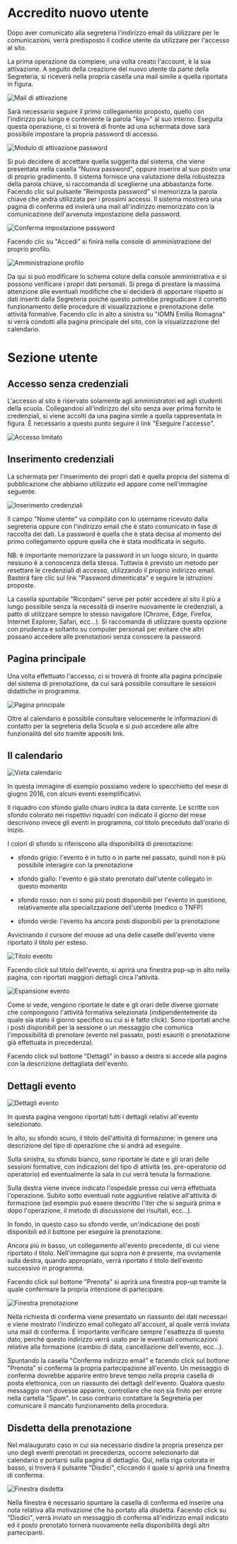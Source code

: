 Accredito nuovo utente
======================

Dopo aver comunicato alla segreteria l'indirizzo email da utilizzare per le comunicazioni, verrà predisposto il codice utente da utilizzare per l'accesso al sito.

La prima operazione da compiere, una volta creato l'account, è la sua attivazione. A seguito della creazione del nuovo utente da parte della Segreteria, si riceverà nella propria casella una mail simile a quella riportata in figura.

![Mail di attivazione](immagini/Selezione_015.png)

Sarà necessario seguire il primo collegamento proposto, quello con l'indirizzo più lungo e contenente la parola "key=" al suo interno. Eseguita questa operazione, ci si troverà di fronte ad una schermata dove sarà possibile impostare la propria password di accesso.

![Modulo di attivazione password](immagini/Selezione_016.png)

Si può decidere di accettare quella suggerita dal sistema, che viene presentata nella casella "Nuova password", oppure inserire al suo posto una di proprio gradimento. Il sistema fornisce una valutazione della robustezza della parola chiave, si raccomanda di sceglierne una abbastanza forte. Facendo clic sul pulsante "Reimposta password" si memorizza la parola chiave che andrà utilizzata per i prossimi accessi. Il sistema mostrerà una pagina di conferma ed invierà una mail all'indirizzo memorizzato con la comunicazione dell'avvenuta impostazione della password.

![Conferma impostazione password](immagini/Selezione_017.png)

Facendo clic su "Accedi" si finirà nella console di amministrazione del proprio profilo.

![Amministrazione profilo](immagini/finestra_018.png)

Da qui si può modificare lo schema colore della console amministrativa e si possono verificare i propri dati personali. Si prega di prestare la massima attenzione alle eventuali modifiche che si deciderà di apportare rispetto ai dati inseriti dalla Segreteria poiché questo potrebbe pregiudicare il corretto funzionamento delle procedure di visualizzazione e prenotazione delle attività formative. Facendo clic in alto a sinistra su "IOMN Emilia Romagna" si verrà condotti alla pagina principale del sito, con la visualizzazione del calendario.

Sezione utente
==============

Accesso senza credenziali
-------------------------

L'accesso al sito è riservato solamente agli amministratori ed agli studenti della scuola. Collegandosi all'indirizzo del sito senza aver prima fornito le credenziali, si viene accolti da una pagina simile a quella rappresentata in figura. È necessario a questo punto seguire il link "Eseguire l'accesso".

![Accesso limitato](immagini/finestra_020.png)

Inserimento credenziali
-----------------------

La schermata per l'inserimento dei propri dati è quella propria del sistema di pubblicazione che abbiamo utilizzato ed appare come nell'immagine seguente.

![Inserimento credenziali](immagini/finestra_006.png)

Il campo "Nome utente" va compilato con lo username ricevuto dalla segreteria oppure con l'indirizzo email che è stato comunicato in fase di raccolta dei dati. La password è quella che è stata decisa al momento del primo collegamento oppure quella che è stata modificata in seguito.

NB: è importante memorizzare la password in un luogo sicuro, in quanto nessuno è a conoscenza della stessa. Tuttavia è previsto un metodo per resettare le credenziali di accesso, utilizzando il proprio indirizzo email. Basterà fare clic sul link "Password dimenticata" e seguire le istruzioni proposte.

La casella spuntabile "Ricordami" serve per poter accedere al sito il più a lungo possibile senza la necessità di inserire nuovamente le credenziali, a patto di utilizzare sempre lo stesso navigatore (Chrome, Edge, Firefox, Internet Explorer, Safari, ecc…). Si raccomanda di utilizzare questa opzione con prudenza e soltanto su computer personali per evitare che altri possano accedere alle prenotazioni senza conoscere la password.

Pagina principale
-----------------

Una volta effettuato l'accesso, ci si troverà di fronte alla pagina principale del sistema di prenotazione, da cui sarà possibile consultare le sessioni didattiche in programma.

![Pagina principale](immagini/finestra_007.png)

Oltre al calendario è possibile consultare velocemente le informazioni di contatto per la segreteria della Scuola e si può accedere alle altre funzionalità del sito tramite appositi link.

Il calendario
-------------

![Vista calendario](immagini/Selezione_008.png)

In questa immagine di esempio possiamo vedere lo specchietto del mese di giugno 2016, con alcuni eventi esemplificativi.

Il riquadro con sfondo giallo chiaro indica la data corrente. Le scritte con sfondo colorato nei rispettivi riquadri con indicato il giorno del mese descrivono invece gli eventi in programma, col titolo preceduto dall'orario di inizio.

I colori di sfondo si riferiscono alla disponibilità di prenotazione:

-	sfondo grigio: l'evento è in tutto o in parte nel passato, quindi non è più possibile interagire con la prenotazione

-	sfondo giallo: l'evento è già stato prenotato dall'utente collegato in questo momento

-	sfondo rosso: non ci sono più posti disponibili per l'evento in questione, relativamente alla specializzazione dell'utente (medico o TNFP)

-	sfondo verde: l'evento ha ancora posti disponibili per la prenotazione

Avvicinando il cursore del mouse ad una delle caselle dell'evento viene riportato il titolo per esteso.

![Titolo evento](immagini/Suggerimento_009.png)

Facendo click sul titolo dell'evento, si aprirà una finestra pop-up in alto nella pagina, con riportati maggiori dettagli circa l'attività.

![Espansione evento](immagini/Selezione_010.png)

Come si vede, vengono riportate le date e gli orari delle diverse giornate che compongono l'attività formativa selezionata (indipendentemente da quale sia stato il giorno specifico su cui si è fatto click). Sono riportati anche i posti disponibili per la sessione o un messaggio che comunica l'impossibilità di prenotare (evento nel passato, posti esauriti o prenotazione già effettuata in precedenza).

Facendo click sul bottone "Dettagli" in basso a destra si accede alla pagina con la descrizione dettagliata dell'evento.

Dettagli evento
---------------

![Dettagli evento](immagini/finestra_011.png)

In questa pagina vengono riportati tutti i dettagli relativi all'evento selezionato.

In alto, su sfondo scuro, il titolo dell'attività di formazione: in genere una descrizione del tipo di operazione che si andrà ad eseguire.

Sulla sinistra, su sfondo bianco, sono riportate le date e gli orari delle sessioni formative, con indicazioni del tipo di attività (es. pre-operatorio od operatorio) ed eventualmente la sala in cui verrà tenuta la formazione.

Sulla destra viene invece indicato l'ospedale presso cui verrà effettuata l'operazione. Subito sotto eventuali note aggiuntive relative all'attività di formazione (ad esempio può essere descritto l'iter che si seguirà prima e dopo l'operazione, il metodo di discussione dei risultati, ecc...).

In fondo, in questo caso su sfondo verde, un'indicazione dei posti disponibili ed il bottone per eseguire la prenotazione.

Ancora più in basso, un collegamento all'evento precedente, di cui viene riportato il titolo. Nell'immagine qui sopra non è presente, ma ovviamente sulla destra, quando appropriato, verrà riportato il titolo dell'evento successivo in programma.

Facendo click sul bottone "Prenota" si aprirà una finestra pop-up tramite la quale confermare la propria intenzione di partecipare.

![Finestra prenotazione](immagini/Selezione_012.png)

Nella richiesta di conferma viene presentato un riassunto dei dati necessari e viene mostrato l'indirizzo email collegato all'account, al quale verrà inviata una mail di conferma. È importante verificare sempre l'esattezza di questo dato, perché questo indirizzo verrà usato per le eventuali comunicazioni relative alla formazione (cambio di data, cancellazione dell'evento, ecc...).

Spuntando la casella "Conferma indirizzo email" e facendo click sul bottone "Prenota" si conferma la propria partecipazione all'evento. Un messaggio di conferma dovrebbe apparire entro breve tempo nella propria casella di posta elettronica, con un riassunto dei dettagli dell'evento. Qualora questo messaggio non dovesse apparire, controllare che non sia finito per errore nella cartella "Spam". In caso contrario contattare la Segreteria per comunicare il mancato funzionamento della procedura.

Disdetta della prenotazione
---------------------------

Nel malaugurato caso in cui sia necessario disdire la propria presenza per uno degli eventi prenotati in precedenza, occorre selezionarlo dal calendario e portarsi sulla pagina di dettaglio. Qui, nella riga colorata in basso, si troverà il pulsante "Disdici", cliccando il quale si aprirà una finestra di conferma.

![Finestra disdetta](immagini/Selezione_013.png)

Nella finestra è necessario spuntare la casella di conferma ed inserire una nota relativa alla motivazione che ha portato alla disdetta. Facendo click su "Disdici", verrà inviato un messaggio di conferma all'indirizzo email indicato ed il posto prenotato tornerà nuovamente nella disponibilità degli altri partecipanti.
